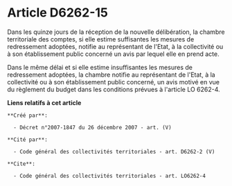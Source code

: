 # Article D6262-15

Dans les quinze jours de la réception de la nouvelle délibération, la chambre territoriale des comptes, si elle estime
suffisantes les mesures de redressement adoptées, notifie au représentant de l'Etat, à la collectivité ou à son établissement
public concerné un avis par lequel elle en prend acte. 

Dans le même délai et si elle estime insuffisantes les mesures de redressement adoptées, la chambre notifie au représentant
de l'Etat, à la collectivité ou à son établissement public concerné, un avis motivé en vue du règlement du budget dans les
conditions prévues à l'article LO 6262-4.

**Liens relatifs à cet article**

	**Créé par**:

	  - Décret n°2007-1847 du 26 décembre 2007 - art. (V)

	**Cité par**:

	  - Code général des collectivités territoriales - art. D6262-2 (V)

	**Cite**:

	  - Code général des collectivités territoriales - art. LO6262-4
